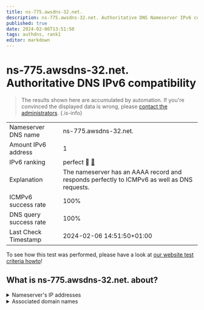 ```yaml
---
title: ns-775.awsdns-32.net.
description: ns-775.awsdns-32.net. Authoritative DNS Nameserver IPv6 compatibility
published: true
date: 2024-02-06T13:51:50
tags: authdns, rank1
editor: markdown
---
```


# ns-775.awsdns-32.net. Authoritative DNS IPv6 compatibility

> The results shown here are accumulated by automation. If you're convinced the displayed data is wrong, please [contact the administrators](/howto/chat). 
{.is-info}




|   |   |
| - | - |
| Nameserver DNS name | ns-775.awsdns-32.net.
| Amount IPv6 address | 1
| IPv6 ranking | perfect :1st_place_medal: [🔗](/howto/ranking) |
| Explanation | The nameserver has an AAAA record and responds perfectly to ICMPv6 as well as DNS requests. |
| ICMPv6 success rate | 100%|
| DNS query success rate | 100% |
| Last Check Timestamp | 2024-02-06 14:51:50+01:00 |

To see how this test was performed, please have a look at [our website test criteria howto](/howto/testcriteria/authdns)!


## What is ns-775.awsdns-32.net. about?




<details>
<summary>Nameserver's IP addresses</summary>

2600:9000:5303:700::1

</details>



<details>
<summary>Associated domain names</summary>

fauna.com

</details>
